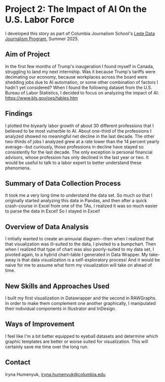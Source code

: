 # Project 2: The Impact of AI On the U.S. Labor Force

I developed this story as part of Columbia Journalism School's [Lede Data Journalism Program](https://ledeprogram.com/), Summer 2025.

## Aim of Project

In the first few months of Trump's inaugeration I found myself in Canada, struggling to land my next internship. Was it because Trump's tariffs were decimating our economy, because workplaces across the board were shedding jobs due to AI automation, or some other combination of factors I hadn't yet considered? When I found the following dataset from the U.S. Bureau of Labor Statistics, I decided to focus on analyzing the impact of AI: https://www.bls.gov/oes/tables.htm


## Findings

I plotted the biyearly labor growth of about 30 different professions that I believed to be most vulnerble to AI. About one-third of the professions I analyzed showed no meaningful net decline in the last decade. The other two-thirds of jobs I analyzed grew at a rate lower than the 14 percent yearly average--but curiously, those professions in decline have stayed so consistently for the last decade. The only exception is personal financial advisors, whose profession has only declined in the last year or two. It would be useful to talk to a labor expert to better understand these phenomena.  


## Summary of Data Collection Process

It took me a very long time to understand the data set. So much so that I originally started analyzing this data in Pandas, and then after a quick crash-course in Excel from one of the TAs, I realized it was so much easier to parse the data in Excel! So I stayed in Excel!


## Overview of Data Analysis

I initially wanted to create an annuvial diagram--then when I realized that that visualization was ill-suited to the data, I pivoted to a bumpchart. Then when I realized that type of chart was also poorly-suited to my data set, I pivoted again, to a hybrid chart-table I generated in Data Wrapper. My take-away is that data visualization is a self-exploratory process! And it would be naive for me to assume what form my visualization will take on ahead of time. 

## New Skills and Approaches Used

I built my first visualization in Datawrapper and the second in RAWGraphs. In order to make them complement one another graphically, I manipulated their individual components in Illustrator and InDesign.

## Ways of Improvement

I feel like I'm a bit better equipped to eyeball datasets and determine which graphic templates are better or worse suited for visualization. This will certainly save me time over the long run. 

## Contact

Iryna Humenyuk, [iryna.humenyuk@columbia.edu](iryna.humenyuk@columbia.edu)